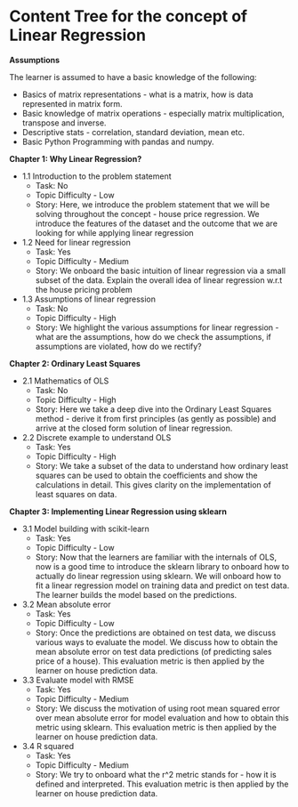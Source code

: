 # Content Tree for the concept of Linear Regression

**Assumptions**

The learner is assumed to have a basic knowledge of the following:
- Basics of matrix representations - what is a matrix, how is data represented in matrix form.
- Basic knowledge of matrix operations - especially matrix multiplication, transpose and inverse.
- Descriptive stats - correlation, standard deviation, mean etc. 
- Basic Python Programming with pandas and numpy. 

**Chapter 1: Why Linear Regression?**

- 1.1 Introduction to the problem statement
    - Task: No
    - Topic Difficulty - Low
    - Story: Here, we introduce the problem statement that we will be solving throughout the concept - house price regression. We introduce the features of the dataset and the outcome that we are looking for while applying linear regression
- 1.2 Need for linear regression
    - Task: Yes
    - Topic Difficulty - Medium
    - Story: We onboard the basic intuition of linear regression via a small subset of the data. Explain the overall idea of linear regression w.r.t the house pricing problem
- 1.3 Assumptions of linear regression
    - Task: No
    - Topic Difficulty - High
    - Story: We highlight the various assumptions for linear regression - what are the assumptions, how do we check the assumptions, if assumptions are violated, how do we rectify?
	
**Chapter 2: Ordinary Least Squares**

- 2.1 Mathematics of OLS
    - Task: No
    - Topic Difficulty - High
    - Story: Here we take a deep dive into the Ordinary Least Squares method - derive it from first principles (as gently as possible) and arrive at the closed form solution of linear regression.
- 2.2 Discrete example to understand OLS
    - Task: Yes
    - Topic Difficulty - High
    - Story: We take a subset of the data to understand how ordinary least squares can be used to obtain the coefficients and show the calculations in detail. This gives clarity on the implementation of least squares on data. 	

**Chapter 3: Implementing Linear Regression using sklearn**

- 3.1 Model building with scikit-learn
    - Task: Yes
    - Topic Difficulty - Low
    - Story: Now that the learners are familiar with the internals of OLS, now is a good time to introduce the sklearn library to onboard how to actually do linear regression using sklearn. We will onboard how to fit a linear regression model on training data and predict on test data. The learner builds the model based on the predictions.  
- 3.2 Mean absolute error
    - Task: Yes
    - Topic Difficulty - Low
    - Story: Once the predictions are obtained on test data, we discuss various ways to evaluate the model. We discuss how to obtain the mean absolute error on test data predictions (of predicting sales price of a house). This evaluation metric is then applied by the learner on house prediction data.  
- 3.3 Evaluate model with RMSE
    - Task: Yes 
    - Topic Difficulty - Medium
    - Story: We discuss the motivation of using root mean squared error over mean absolute error for model evaluation and how to obtain this metric using sklearn. This evaluation metric is then applied by the learner on house prediction data.  
- 3.4 R squared
    - Task: Yes
    - Topic Difficulty - Medium
    - Story: We try to onboard what the r^2 metric stands for - how it is defined and interpreted. This evaluation metric is then applied by the learner on house prediction data.  

